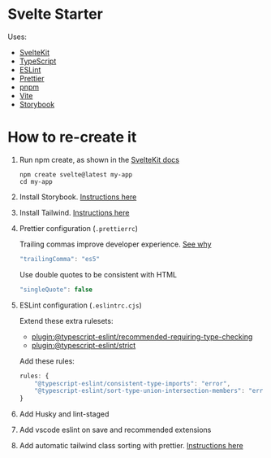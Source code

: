 # Svelte Starter

Uses:

- [SvelteKit](https://kit.svelte.dev/)
- [TypeScript](https://www.typescriptlang.org/)
- [ESLint](https://eslint.org/)
- [Prettier](https://prettier.io/)
- [pnpm](https://pnpm.io/)
- [Vite](https://vitejs.dev/)
- [Storybook](https://storybook.js.org/)

# How to re-create it

1. Run npm create, as shown in the [SvelteKit docs](https://kit.svelte.dev/docs/introduction#getting-started)

   ```
   npm create svelte@latest my-app
   cd my-app
   ```

2. Install Storybook. [Instructions here](https://storybook.js.org/docs/svelte/get-started/install)

3. Install Tailwind. [Instructions here](https://tailwindcss.com/docs/guides/sveltekit)

4. Prettier configuration (`.prettierrc`)

   Trailing commas improve developer experience. [See why](https://developer.mozilla.org/en-US/docs/Web/JavaScript/Reference/Trailing_commas)

   ```js
   "trailingComma": "es5"
   ```

   Use double quotes to be consistent with HTML

   ```js
   "singleQuote": false
   ```

5. ESLint configuration (`.eslintrc.cjs`)

   Extend these extra rulesets:

   - [plugin:@typescript-eslint/recommended-requiring-type-checking](https://typescript-eslint.io/docs/linting/configs/#recommended-requiring-type-checking)
   - [plugin:@typescript-eslint/strict](https://typescript-eslint.io/docs/linting/configs/#strict)

   Add these rules:

   ```js
   rules: {
       "@typescript-eslint/consistent-type-imports": "error",
       "@typescript-eslint/sort-type-union-intersection-members": "error",
   }
   ```

6. Add Husky and lint-staged

7. Add vscode eslint on save and recommended extensions

8. Add automatic tailwind class sorting with prettier. [Instructions here](https://tailwindcss.com/blog/automatic-class-sorting-with-prettier)
